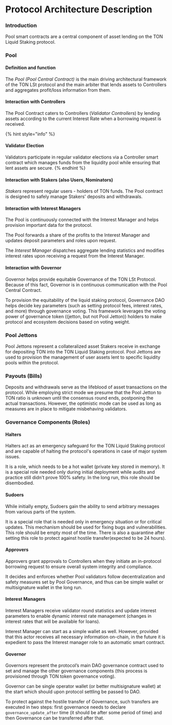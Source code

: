 # Protocol Architecture Description

### Introduction

Pool smart contracts are a central component of asset lending on the TON Liquid Staking protocol.

### Pool&#x20;

#### Definition and function

The _Pool (Pool Central Contract)_ is the main driving architectural framework of the TON LSt protocol and the main arbiter that lends assets to Controllers and aggregates profit/loss information from them.

#### Interaction with Controllers

The Pool Contract caters to Controllers (_Validator Controllers_) by lending assets according to the current Interest Rate when a borrowing request is received.&#x20;

{% hint style="info" %}
#### Validator Election

Validators participate in regular validator elections via a Controller smart contract which manages funds from the liquidity pool while ensuring that lent assets are secure.
{% endhint %}

#### Interaction with Stakers (also Users, Nominators)

_Stakers_ represent regular users - holders of TON funds. The Pool contract is designed to safely manage Stakers' deposits and withdrawals.

#### Interaction with Interest Managers

The Pool is continuously connected with the Interest Manager and helps provision important data for the protocol.&#x20;

The Pool forwards a share of the profits to the Interest Manager and updates deposit parameters and roles upon request.

The _Interest Manager_ dispatches aggregate lending statistics and modifies interest rates upon receiving a request from the Interest Manager.

#### Interaction with Governor

Governor helps provide equitable Governance of the TON LSt Protocol. Because of this fact, Governor is in continuous communication with the Pool Central Contract.&#x20;

To provision the equitability of the liquid staking protocol, Governance DAO helps decide key parameters (such as setting protocol fees, interest rates, and more) through governance voting. This framework leverages the voting power of governance token ((jetton, but not Pool Jetton)) holders to make protocol and ecosystem decisions based on voting weight.&#x20;



### Pool Jettons

Pool Jettons represent a collateralized asset Stakers receive in exchange for depositing TON into the TON Liquid Staking protocol. Pool Jettons are used to provision the management of user assets lent to specific liquidity pools within the protocol.&#x20;

### Payouts (Bills)

Deposits and withdrawals serve as the lifeblood of asset transactions on the protocol. While employing strict mode we presume that the Pool Jetton to TON ratio is unknown until the consensus round ends, postponing the actual transactions. However, the optimistic mode can be used as long as measures are in place to mitigate misbehaving validators.



### Governance Components (Roles)

#### Halters

Halters act as an emergency safeguard for the TON Liquid Staking protocol and are capable of halting the protocol's operations in case of major system issues.

It is a role, which needs to be a hot wallet (private key stored in memory). It is a special role needed only during initial deployment while audits and practice still didn't prove 100% safety. In the long run, this role should be disembodied.&#x20;

#### Sudoers

While initially empty, Sudoers gain the ability to send arbitrary messages from various parts of the system.&#x20;

It is a special role that is needed only in emergency situation or for critical updates. This mechanism should be used for fixing bugs and vulnerabilities. This role should be empty most of the time. There is also a quarantine after setting this role to protect against hostile transfer(expected to be 24 hours).

#### Approvers

Approvers grant approvals to Controllers when they initiate an in-protocol borrowing request to ensure overall system integrity and compliance.

It decides and enforces whether Pool validators follow decentralization and safety measures set by Pool Governance, and thus can be simple wallet or multisignature wallet in the long run.&#x20;

#### Interest Managers

Interest Managers receive validator round statistics and update interest parameters to enable dynamic interest rate management (changes in interest rates that will be available for loans).

Interest Manager can start as a simple wallet as well. However, provided that this actor receives all necessary information on-chain, in the future it is expedient to pass the Interest manager role to an automatic smart contract.&#x20;

#### Governor

Governors represent the protocol’s main DAO governance contract used to set and manage the other governance components (this process is provisioned through TON token governance voting).

Governor can be single operator wallet (or better multisignature wallet) at the start which should upon protocol settling be passed to DAO.&#x20;

To protect against the hostile transfer of Governance, such transfers are executed in two steps: first governance needs to declare `governance_update_after` time (it should be after some period of time) and then Governance can be transferred after that.&#x20;



